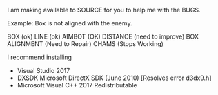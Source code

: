 I am making available to SOURCE for you to help me with the BUGS.

Example: Box is not aligned with the enemy.

BOX (ok)
LINE (ok)
AIMBOT (OK)
DISTANCE (need to improve)
BOX ALIGNMENT (Need to Repair)
CHAMS (Stops Working)

I recommend installing
- Visual Studio 2017
- DXSDK Microsoft DirectX SDK (June 2010) [Resolves error d3dx9.h]
- Microsoft Visual C++ 2017 Redistributable
